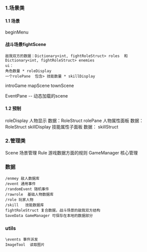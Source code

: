 ### 1.场景类
#### 1.1 场景
beginMenu
#### 战斗场景fightScene
    敌我双方的数据：Dictionary<int, fightRoleStruct> roles  和 Dictionary<int, fightRoleStruct> enemies
    ui：
    角色数量 * roleDisplay
    一个rolePane  包含> 技能数量 * skillDisplay

introGame
mapScene
townScene

EventPane -- 动态加载的scene

#### 1.2 预制
roleDisplay  人物显示  数据：RoleStruct
rolePane    人物属性面板  数据： RoleStruct
skillDisplay    技能属性子面板  数据： skillStruct

### 2.管理类
Scene  场景管理
Rule  游戏数据方面的规则
GameManager  核心管理




### 数据
    /enmey 敌人数据库
    /event 通用事件
    /randomEvent 随机事件
    /rawrole  基础人物数据库
    /role 玩家人物
    /skill   技能数据库
    fightRoleStruct 复合数据，战斗场景的敌我双方结构
    SaveData GameManager 可保存在本地的数据部分


### utils
    \events 事件派发
    ImageTool  读取图片

